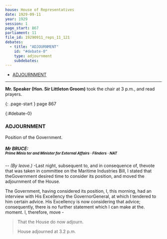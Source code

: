 ```yaml
---
house: House of Representatives
date: 1929-09-11
year: 1929
session: 1
page_start: 867
parliament: 11
file_id: 19290911_reps_11_121
debates:
  - title: "ADJOURNMENT"
    id: "#debate-0"
    type: adjournment
    subdebates:
---
```


* [ADJOURNMENT](#debate-0)


----


 **Mr. Speaker (Hon. Sir Littleton Groom)** took the chair at 3 p.m., and read prayers. 

{: .page-start }
page 867

{:#debate-0}
### ADJOURNMENT

Position of the Government. 

##### Mr BRUCE:<br><small class="text-muted">Prime Minis ter and Minister for External Affairs &middot; Flinders &middot; NAT</small>

--  *(By leave.)*  -Last night, subsequent to, and in consequence of, thevote that was taken in committee on the Maritime Industries Bill, I stated that theGovernment desired time to consider its position, and moved the adjournment of the House. 

The Government, having considered its position, I, this morning, had an interview with His Excellency the GovernorGeneral, at which I tendered to him certain advice. His Excellency is now considering that advice; consequently, there is no further statement which I can make at the. moment. I, therefore, move - 

  >That the House do now adjourn. 
  >
  >House adjourned  at  3.2 p.m. 

